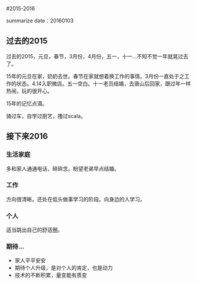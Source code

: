 #2015-2016

summarize date：20160103



## 过去的2015
过去的2015，元旦，春节，3月份，4月份，五一，十一...不知不觉一年就晃过去了。

15年的元旦在家，奶奶去世。春节在家就想着换工作的事情。3月份一直处于之工作的状态。4.14入职微店。五一空白。十一老员结婚，去唐山后回家，跟过年一样热闹，玩的很开心。

15年的记忆点滴。

骑过车，自学过厨艺，撸过scala。


## 接下来2016

### 生活家庭
多和家人通通电话，碎碎念。盼望老弟早点结婚。

### 工作
方向很清晰。还处在低头做事学习的阶段。向身边的人学习。

### 个人
适当跳出自己的舒适圈。

### 期待...
* 家人平平安安
* 期待个人升级，是对个人的肯定，也是动力
* 技术的不断积累，量变能有质变